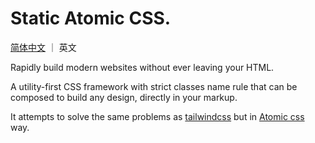 # Static Atomic CSS.

[简体中文](./lang/zh.md) ｜ 英文

Rapidly build modern websites without ever leaving your HTML.

A utility-first CSS framework with strict classes name rule that can be composed to build any design, directly in your markup.

It attempts to solve the same problems as [tailwindcss](https://tailwindcss.com/) but in [Atomic css](https://acss.io/) way.
